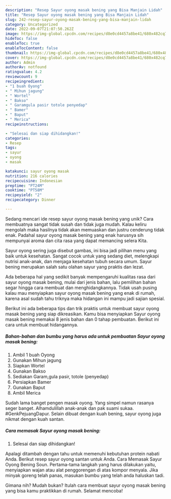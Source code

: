 ```yaml
---
description: "Resep Sayur oyong masak bening yang Bisa Manjain Lidah"
title: "Resep Sayur oyong masak bening yang Bisa Manjain Lidah"
slug: 242-resep-sayur-oyong-masak-bening-yang-bisa-manjain-lidah
category: Uncategorized
date: 2022-09-07T21:07:50.262Z
image: https://img-global.cpcdn.com/recipes/d8e0cd4457a8be41/680x482cq70/sayur-oyong-masak-bening-foto-resep-utama.jpg
hideToc: false
enableToc: true
enableTocContent: false
thumbnail: https://img-global.cpcdn.com/recipes/d8e0cd4457a8be41/680x482cq70/sayur-oyong-masak-bening-foto-resep-utama.jpg
cover: https://img-global.cpcdn.com/recipes/d8e0cd4457a8be41/680x482cq70/sayur-oyong-masak-bening-foto-resep-utama.jpg
author: Admin
authorAv: notfound
ratingvalue: 4.2
reviewcount: 9
recipeingredient:
- "1 buah Oyong"
- " Mihun jagung"
- " Wortel"
- " Bakso"
- " Garamgula pasir totole penyedap"
- " Bamer"
- " Baput"
- " Merica"
recipeinstructions:

- "Selesai dan siap dihidangkan!"
categories:
- Resep
tags:
- sayur
- oyong
- masak

katakunci: sayur oyong masak 
nutrition: 216 calories
recipecuisine: Indonesian
preptime: "PT24M"
cooktime: "PT58M"
recipeyield: "2"
recipecategory: Dinner

---
```





Sedang mencari ide resep sayur oyong masak bening yang unik? Cara membuatnya sangat tidak susah dan tidak juga mudah. Kalau keliru mengolah maka hasilnya tidak akan memuaskan dan justru cenderung tidak enak. Padahal sayur oyong masak bening yang enak harusnya sih mempunyai aroma dan cita rasa yang dapat memancing selera Kita.





Sayur oyong sering juga disebut gambas, ini bisa jadi pilihan menu yang baik untuk kesehatan. Sangat cocok untuk yang sedang diet, melengkapi nutrisi anak-anak, dan menjaga kesehatan tubuh secara umum. Sayur bening merupakan salah satu olahan sayur yang praktis dan lezat.

Ada beberapa hal yang sedikit banyak mempengaruhi kualitas rasa dari sayur oyong masak bening, mulai dari jenis bahan, lalu pemilihan bahan segar hingga cara membuat dan menghidangkannya. Tidak usah pusing kalau mau menyiapkan sayur oyong masak bening yang enak di rumah, karena asal sudah tahu triknya maka hidangan ini mampu jadi sajian spesial.






Berikut ini ada beberapa tips dan trik praktis untuk membuat sayur oyong masak bening yang siap dikreasikan. Kamu bisa menyiapkan Sayur oyong masak bening memakai 8 jenis bahan dan 0 tahap pembuatan. Berikut ini cara untuk membuat hidangannya.

<!--inarticleads1-->

##### Bahan-bahan dan bumbu yang harus ada untuk pembuatan Sayur oyong masak bening:

1. Ambil 1 buah Oyong
1. Gunakan  Mihun jagung
1. Siapkan  Wortel
1. Gunakan  Bakso
1. Sediakan  Garam,gula pasir, totole (penyedap)
1. Persiapkan  Bamer
1. Gunakan  Baput
1. Ambil  Merica


Sudah lama banget pengen masak oyong. Yang simpel namun rasanya seger banget. Alhamdulillah anak-anak dan pak suami sukaa. #GenkPejuangDapur. Selain dibuat dengan kuah bening, sayur oyong juga nikmat dengan kuah santan. 

<!--inarticleads2-->

##### Cara memasak Sayur oyong masak bening:


1. Selesai dan siap dihidangkan!

Apalagi ditambah dengan tahu untuk memenuhi kebutuhan protein nabati Anda. Berikut resep sayur oyong santan untuk Anda. Cara Memasak Sayur Oyong Bening Soun. Pertama-tama langkah yang harus dilakukan yaitu, menyiapkan wajan atau alat penggorengan di atas kompor menyala. Jika minyak goreng telah panas, masukan bumbu yang telah anda haluskan tadi. 

Gimana nih? Mudah bukan? Itulah cara membuat sayur oyong masak bening yang bisa kamu praktikkan di rumah. Selamat mencoba!
